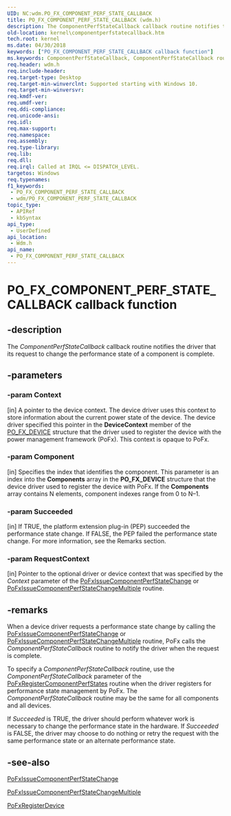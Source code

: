```yaml
---
UID: NC:wdm.PO_FX_COMPONENT_PERF_STATE_CALLBACK
title: PO_FX_COMPONENT_PERF_STATE_CALLBACK (wdm.h)
description: The ComponentPerfStateCallback callback routine notifies the driver that its request to change the performance state of a component is complete.
old-location: kernel\componentperfstatecallback.htm
tech.root: kernel
ms.date: 04/30/2018
keywords: ["PO_FX_COMPONENT_PERF_STATE_CALLBACK callback function"]
ms.keywords: ComponentPerfStateCallback, ComponentPerfStateCallback routine [Kernel-Mode Driver Architecture], PO_FX_COMPONENT_PERF_STATE_CALLBACK, kernel.componentperfstatecallback, wdm/ComponentPerfStateCallback
req.header: wdm.h
req.include-header: 
req.target-type: Desktop
req.target-min-winverclnt: Supported starting with Windows 10.
req.target-min-winversvr: 
req.kmdf-ver: 
req.umdf-ver: 
req.ddi-compliance: 
req.unicode-ansi: 
req.idl: 
req.max-support: 
req.namespace: 
req.assembly: 
req.type-library: 
req.lib: 
req.dll: 
req.irql: Called at IRQL <= DISPATCH_LEVEL.
targetos: Windows
req.typenames: 
f1_keywords:
 - PO_FX_COMPONENT_PERF_STATE_CALLBACK
 - wdm/PO_FX_COMPONENT_PERF_STATE_CALLBACK
topic_type:
 - APIRef
 - kbSyntax
api_type:
 - UserDefined
api_location:
 - Wdm.h
api_name:
 - PO_FX_COMPONENT_PERF_STATE_CALLBACK
---
```


# PO_FX_COMPONENT_PERF_STATE_CALLBACK callback function


## -description

The <i>ComponentPerfStateCallback</i> callback routine notifies the driver that its request to change the performance state of a component is complete.

## -parameters

### -param Context 

[in]
A pointer to the device context. The device driver uses this context to store information about the current power state of the device. The device driver specified this pointer in the <b>DeviceContext</b> member of the <a href="/windows-hardware/drivers/ddi/wdm/ns-wdm-_po_fx_device_v1">PO_FX_DEVICE</a> structure that the driver used to register the device with the power management framework (PoFx). This context is opaque to PoFx.

### -param Component 

[in]
Specifies the index that identifies the component. This parameter is an index into the <b>Components</b> array in the <b>PO_FX_DEVICE</b> structure that the device driver used to register the device with PoFx. If the <b>Components</b> array contains N elements, component indexes range from 0 to N–1.

### -param Succeeded 

[in]
If TRUE, the platform extension plug-in (PEP) succeeded the performance state change. If FALSE, the PEP failed the performance state change. For more information, see the Remarks section.

### -param RequestContext 

[in]
Pointer to the optional driver or device context that was specified by the <i>Context</i> parameter of the <a href="/windows-hardware/drivers/ddi/wdm/nf-wdm-pofxissuecomponentperfstatechange">PoFxIssueComponentPerfStateChange</a> or <a href="/windows-hardware/drivers/ddi/wdm/nf-wdm-pofxissuecomponentperfstatechangemultiple">PoFxIssueComponentPerfStateChangeMultiple</a> routine.

## -remarks

When a device driver requests a performance state change by calling the  <a href="/windows-hardware/drivers/ddi/wdm/nf-wdm-pofxissuecomponentperfstatechange">PoFxIssueComponentPerfStateChange</a> or <a href="/windows-hardware/drivers/ddi/wdm/nf-wdm-pofxissuecomponentperfstatechangemultiple">PoFxIssueComponentPerfStateChangeMultiple</a> routine, PoFx calls the <i>ComponentPerfStateCallback</i>  routine to notify the driver when the request is complete. 

To specify a <i>ComponentPerfStateCallback</i> routine, use the <i>ComponentPerfStateCallback</i> parameter of the <a href="/windows-hardware/drivers/ddi/wdm/nf-wdm-pofxregistercomponentperfstates">PoFxRegisterComponentPerfStates</a> routine when the driver registers for performance state management by PoFx. The <i>ComponentPerfStateCallback</i> routine may be the same for all components and all devices.

If <i>Succeeded</i> is TRUE, the driver should perform whatever work is necessary to change the performance state in the hardware. If <i>Succeeded</i> is FALSE, the driver may choose to do nothing or retry the request with the same performance state or an alternate performance state.

## -see-also

<a href="/windows-hardware/drivers/ddi/wdm/nf-wdm-pofxissuecomponentperfstatechange">PoFxIssueComponentPerfStateChange</a>



<a href="/windows-hardware/drivers/ddi/wdm/nf-wdm-pofxissuecomponentperfstatechangemultiple">PoFxIssueComponentPerfStateChangeMultiple</a>



<a href="/windows-hardware/drivers/ddi/wdm/nf-wdm-pofxregisterdevice">PoFxRegisterDevice</a>

